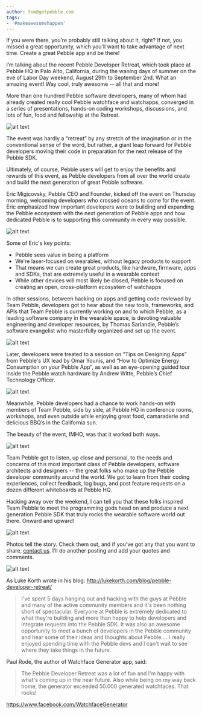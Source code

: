 ```yaml
---
author: tom@getpebble.com
tags:
- '#makeawesomehappen'
---
```


If you were there, you’re probably still talking about it, right? If not, you missed a great opportunity, which you’ll want to take advantage of next time. Create a great Pebble app and be there!

I’m talking about the recent Pebble Developer Retreat, which took place at Pebble HQ in Palo Alto, California, during the waning days of summer on the eve of Labor Day weekend, August 29th to September 2nd. What an amazing event! Way cool, truly awesome -- all that and more!

More than one hundred Pebble software developers, many of whom had already created really cool Pebble watchface and watchapps, converged in a series of presentations, hands-on coding workshops, discussions, and lots of fun, food and fellowship at the Retreat.



![alt text](/images/blog/pebble-dev-retreat-02.png)

The event was hardly a “retreat” by any stretch of the imagination or in the conventional sense of the word, but rather, a giant leap forward for Pebble developers moving their code in preparation for the next release of the Pebble SDK.

Ultimately, of course, Pebble users will get to enjoy the benefits and rewards of this event, as Pebble developers from all over the world create and build the next generation of great Pebble software.

Eric Migicovsky, Pebble CEO and Founder, kicked off the event on Thursday morning, welcoming developers who crossed oceans to come for the event. Eric emphasized how important developers were to building and expanding the Pebble ecosystem with the next generation of Pebble apps and how dedicated Pebble is to supporting this community in every way possible.

![alt text](/images/blog/pebble-dev-retreat-05.png)

Some of Eric's key points:

  * Pebble sees value in being a platform
  * We're laser-focused on wearables, without legacy products to support
  * That means we can create great products, like hardware, firmware, apps and SDKs, that are extremely useful in a wearable context
  * While other devices will most likely be closed, Pebble is focused on creating an open, cross-platform ecosystem of watchapps

In other sessions, between hacking on apps and getting code reviewed by Team Pebble, developers got to hear about the new tools, frameworks, and APIs that Team Pebble is currently working on and to which Pebble, as a leading software company in the wearable space, is devoting valuable engineering and developer resources, by Thomas Sarlandie, Pebble’s software evangelist who masterfully organized and set up the event.

![alt text](/images/blog/pebble-dev-retreat-08.png)


Later, developers were treated to a session on “Tips on Designing Apps” from Pebble's UX lead by Omar Younis, and “How to Optimize Energy Consumption on your Pebble App”, as well as an eye-opening guided tour inside the Pebble watch hardware by Andrew Witte, Pebble’s Chief Technology Officer.

![alt text](/images/blog/pebble-dev-retreat-09.png)

Meanwhile, Pebble developers had a chance to work hands-on with members of Team Pebble, side by side, at Pebble HQ in conference rooms, workshops, and even outside while enjoying great food, camaraderie and delicious BBQ’s in the California sun.

The beauty of the event, IMHO, was that it worked both ways.

![alt text](/images/blog/pebble-dev-retreat-12.png)

Team Pebble got to listen, up close and personal, to the needs and concerns of this most important class of Pebble developers, software architects and designers -- the great folks who make up the Pebble developer community around the world. We got to learn from their coding experiences, collect feedback, log bugs, and post feature requests on a dozen different whiteboards at Pebble HQ.

Hacking away over the weekend, I can tell you that these folks inspired Team Pebble to meet the programming gods head on and produce a next generation Pebble SDK that truly rocks the wearable software world out there. Onward and upward!

![alt text](/images/blog/pebble-dev-retreat-11.png)

Photos tell the story. Check them out, and if you’ve got any that you want to share, [contact us](/contact).  I’ll do another posting and add your quotes and comments.

![alt text](/images/blog/pebble-dev-retreat-15.png)

As Luke Korth wrote in his blog: http://lukekorth.com/blog/pebble-developer-retreat/

> I've spent 5 days hanging out and hacking with the guys at Pebble and many of the active community members and it's been nothing short of spectacular. Everyone at Pebble is extremely dedicated to what they're building and more than happy to help developers and integrate requests into the Pebble SDK. It was also an awesome opportunity to meet a bunch of developers in the Pebble community and hear some of their ideas and thoughts about Pebble.... I really enjoyed spending time with the Pebble devs and I can't wait to see where they take things in the future.

Paul Rode, the author of Watchface Generator app, said:
> The Pebble Developer Retreat was a lot of fun and I'm happy with what's coming up in the near future. Also while being on my way back home, the generator exceeded 50.000 generated watchfaces. That rocks!

https://www.facebook.com/WatchfaceGenerator
